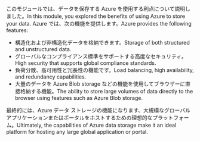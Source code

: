 <span data-ttu-id="e7636-101">このモジュールでは、データを保存する Azure を使用する利点について説明しました。</span><span class="sxs-lookup"><span data-stu-id="e7636-101">In this module, you explored the benefits of using Azure to store your data.</span></span> <span data-ttu-id="e7636-102">Azure では、次の機能を提供します。</span><span class="sxs-lookup"><span data-stu-id="e7636-102">Azure provides the following features:</span></span>

- <span data-ttu-id="e7636-103">構造化および非構造化データを格納できます。</span><span class="sxs-lookup"><span data-stu-id="e7636-103">Storage of both structured and unstructured data.</span></span>
- <span data-ttu-id="e7636-104">グローバルなコンプライアンス標準をサポートする高度なセキュリティ。</span><span class="sxs-lookup"><span data-stu-id="e7636-104">High security that supports global compliance standards.</span></span>
- <span data-ttu-id="e7636-105">負荷分散、高可用性と冗長性の機能です。</span><span class="sxs-lookup"><span data-stu-id="e7636-105">Load balancing, high availability, and redundancy capabilities.</span></span>
- <span data-ttu-id="e7636-106">大量のデータを Azure Blob storage などの機能を使用してブラウザーに直接格納する機能。</span><span class="sxs-lookup"><span data-stu-id="e7636-106">The ability to store large volumes of data directly to the browser using features such as Azure Blob storage.</span></span>

<span data-ttu-id="e7636-107">最終的には、Azure データ ストレージの機能になります、大規模なグローバル アプリケーションまたはポータルをホストするための理想的なプラットフォーム。</span><span class="sxs-lookup"><span data-stu-id="e7636-107">Ultimately, the capabilities of Azure data storage make it an ideal platform for hosting any large global application or portal.</span></span>